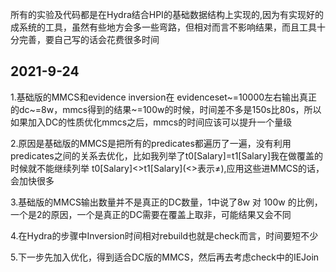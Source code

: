 所有的实验及代码都是在Hydra结合HPI的基础数据结构上实现的,因为有实现好的成系统的工具，虽然有些地方会多一些弯路，但相对而言不影响结果，而且工具十分完善，要自己写的话会花费很多时间

## 2021-9-24
1.基础版的MMCS和evidence inversion在 evidenceset~=10000左右输出真正的dc~=8w，mmcs得到的结果~=100w的时候，时间差不多是150s比80s，所以如果加入DC的性质优化mmcs之后，mmcs的时间应该可以提升一个量级

2.原因是基础版的MMCS是把所有的predicates都遍历了一遍，没有利用predicates之间的关系去优化，比如我列举了t0[Salary]=t1[Salary]我在做覆盖的时候就不能继续列举
t0[Salary]<>t1[Salary](<>表示≠),应用这些进MMCS的话，会加快很多

3.基础版的MMCS输出数量并不是真正的DC数量，1中说了8w 对 100w 的比例，一个是2的原因，一个是真正的DC需要在覆盖上取非，可能结果又会不同

4.在Hydra的步骤中Inversion时间相对rebuild也就是check而言，时间要短不少

5.下一步先加入优化，得到适合DC版的MMCS，然后再去考虑check中的IEJoin